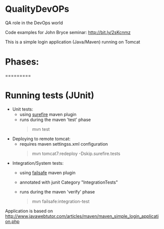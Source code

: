 QualityDevOPs
===============
QA role in the DevOps world

Code examples for John Bryce seminar: http://bit.ly/2sKcnmz

This is a simple login application (Java/Maven) running on Tomcat
# Phases:
=========
# Running tests (JUnit)
- Unit tests:
  -   using [surefire](http://maven.apache.org/surefire/maven-surefire-plugin/) maven plugin
  -   runs during the maven 'test' phase
      >  mvn test
- Deploying to remote tomcat:
  -   requires maven settingss.xml configuration
      >  mvn tomcat7:redeploy -Dskip.surefire.tests
- Integration/System tests:
  - using [failsafe](http://maven.apache.org/surefire/maven-failsafe-plugin/usage.html) maven plugin
  - annotated with junit Category "IntegrationTests"
  - runs during the maven 'verify' phase

      >  mvn failsafe:integration-test
      
      
Application is based on http://www.javawebtutor.com/articles/maven/maven_simple_login_application.php

     
     
